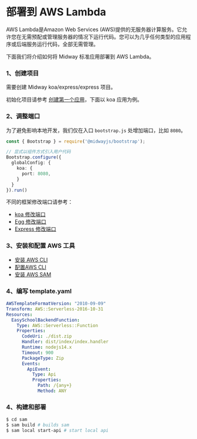 # 部署到 AWS Lambda

AWS Lambda是Amazon Web Services (AWS)提供的无服务器计算服务。它允许您在无需预配或管理服务器的情况下运行代码。您可以为几乎任何类型的应用程序或后端服务运行代码，全部无需管理。

下面我们将介绍如何将 Midway 标准应用部署到 AWS Lambda。



### 1、创建项目

需要创建 Midway koa/express/express 项目。

初始化项目请参考 [创建第一个应用](/docs/quickstart)，下面以 koa 应用为例。



### 2、调整端口

为了避免影响本地开发，我们仅在入口 `bootstrap.js` 处增加端口，比如 `8080`。

```typescript
const { Bootstrap } = require('@midwayjs/bootstrap');

// 显式以组件方式引入用户代码
Bootstrap.configure({
  globalConfig: {
    koa: {
      port: 8080,
    }
  }
}).run()
```

不同的框架修改端口请参考：

* [koa 修改端口](/docs/extensions/koa)
* [Egg 修改端口](/docs/extensions/egg)
* [Express 修改端口](/docs/extensions/express)



### 3、安装和配置 AWS 工具

- [安装 AWS CLI](https://docs.aws.amazon.com/cli/latest/userguide/getting-started-install.html)
- [配置AWS CLI](https://docs.aws.amazon.com/cli/latest/userguide/cli-chap-configure.html)
- [安装 AWS SAM](https://docs.aws.amazon.com/serverless-application-model/latest/developerguide/install-sam-cli.html)



### 4、编写 template.yaml

```yaml
AWSTemplateFormatVersion: "2010-09-09"
Transform: AWS::Serverless-2016-10-31
Resources:
  EasySchoolBackendFunction:
    Type: AWS::Serverless::Function
    Properties:
      CodeUri: ./dist.zip
      Handler: dist/index/index.handler
      Runtime: nodejs14.x
      Timeout: 900
      PackageType: Zip
      Events:
        ApiEvent:
          Type: Api
          Properties:
            Path: /{any+}
            Method: ANY

```



### 4、构建和部署

```bash
$ cd sam
$ sam build # builds sam 
$ sam local start-api # start local api
```

